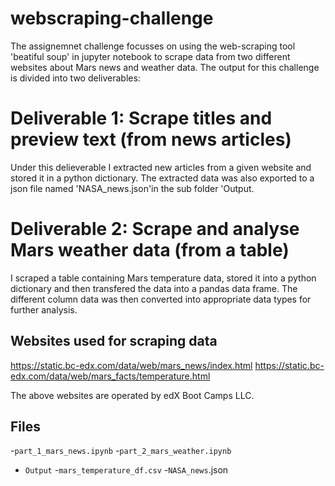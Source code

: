 # webscraping-challenge
The assignemnet challenge focusses on using the web-scraping tool 'beatiful soup' in jupyter notebook to scrape data from two different websites about Mars news and weather data. The output for this challenge is divided into two deliverables:

# Deliverable 1: Scrape titles and preview text (from news articles)
Under this delieverable I extracted new articles from a given website and stored it in a python dictionary. The extracted data was also exported to a json file named 'NASA_news.json'in the sub folder 'Output.  

# Deliverable 2: Scrape and analyse Mars weather data (from a table)
I scraped a table containing Mars temperature data, stored it into a python dictionary and then transfered the data into a pandas data frame. The different column data was then converted into appropriate data types for further analysis.


## Websites used for scraping data
https://static.bc-edx.com/data/web/mars_news/index.html
https://static.bc-edx.com/data/web/mars_facts/temperature.html

The above websites are operated by edX Boot Camps LLC. 

## Files
-`part_1_mars_news.ipynb`
-`part_2_mars_weather.ipynb`
  - `Output`
    -`mars_temperature_df.csv`
    -`NASA_news`.json
